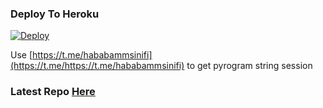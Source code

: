 

### Deploy To Heroku</h4>

[![Deploy](https://www.herokucdn.com/deploy/button.svg)](https://heroku.com/deploy?template=https://github.com/Efsane2323)

Use [https://t.me/hababammsinifi](https://t.me/https://t.me/hababammsinifi) to get pyrogram string session

### Latest Repo [Here](https://github.com/Infinity-Bots/GroupMusicPlayerBot)
